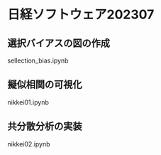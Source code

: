 # 日経ソフトウェア202307
## 選択バイアスの図の作成
sellection_bias.ipynb

## 擬似相関の可視化
nikkei01.ipynb

## 共分散分析の実装
nikkei02.ipynb
